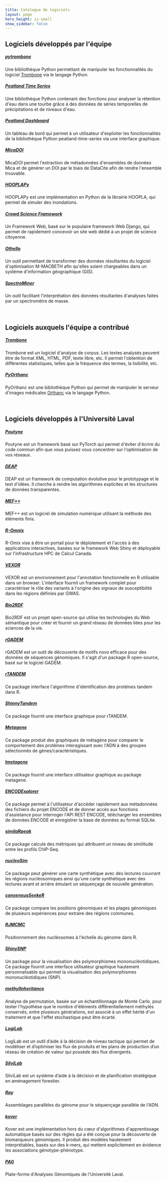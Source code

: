 ```yaml
---
title: Catalogue de logiciels
layout: page
hero_height: is-small
show_sidebar: false
---
```


## Logiciels développés par l'équipe
<div class="ulaval-cards">
  <div class="card">
    <div class="card-content">
        <a href="https://github.com/ulaval-rs/pytrombone"><h5>pytrombone</h5></a>
        Une bibliothèque Python permettant de manipuler les fonctionnalités du logiciel 
        <a href="https://github.com/voyanttools/trombone">Trombone</a> via le langage Python.
    </div>
  </div>
  <div class="card">
    <div class="card-content">
        <a href="https://github.com/ulaval-rs/peatland-time-series"><h5>Peatland Time Series</h5></a>
        Une bibliothèque Python contenant des fonctions pour analyser la rétention d'eau dans 
        une tourbe grâce à des données de séries temporelles de précipitations et de niveaux d'eau.
    </div>
  </div>
  <div class="card">
    <div class="card-content">
        <a href="https://github.com/ulaval-rs/peatland-dashboard"><h5>Peatland Dashboard</h5></a>
        Un tableau de bord qui permet à un utilisateur d'exploiter les fonctionnalités de la bibliothèque
        Python peatland-time-series via une interface graphique.
    </div>
  </div>
  <div class="card">
    <div class="card-content">
        <a href="https://github.com/ulaval-rs/micadoi"><h5>MicaDOI</h5></a>
        MicaDOI permet l'extraction de métadonnées d'ensembles de données Mica et de générer 
        un DOI par le biais de DataCite afin de rendre l'ensemble trouvable.
    </div>
  </div>   

  <div class="card">
    <div class="card-content">
        <a href="https://github.com/ulaval-rs/HOOPLApy"><h5>HOOPLAPy</h5></a>
        HOOPLAPy est une implémentation en Python de la librairie HOOPLA, qui permet de simuler des inondations.
    </div>
  </div>
  <div class="card">
    <div class="card-content">
      <a href="https://github.com/ulaval-rs/"><h5>Crowd Science Framework</h5></a>
      Un Framework Web, basé sur le populaire framework Web Django, qui permet de rapidement concevoir un site web dédié à un projet de science citoyenne.
    </div>
  </div>
  <div class="card">
    <div class="card-content">
      <a href="https://github.com/ulaval-rs/othello"><h5>Othello</h5></a>
      Un outil permettant de transformer des données résultantes du logiciel d'optimisation M-MACBETH afin qu'elles soient chargeables dans un système d'information géographique (GIS).
    </div>
  </div>
  <div class="card">
    <div class="card-content">
      <a href="https://github.com/ulaval-rs/spectrominer"><h5>SpectroMiner</h5></a>
      Un outil facilitant l'interprétation des données résultantes d'analyses faites par un spectromètre de masse.
    </div>
  </div>
</div>

<br>
<br>

## Logiciels auxquels l'équipe a contribué
<div class="ulaval-cards">
  <div class="card">
    <div class="card-content">
      <a href="https://github.com/voyanttools/trombone"><h5>Trombone</h5></a>
      Trombone est un logiciel d'analyse de corpus. Les textes analysés peuvent être de format XML, HTML, PDF,
      texte libre, etc. Il permet l'obtention de différentes statistiques, telles que la fréquence
      des termes, la lisibilité, etc.
    </div>
  </div>
  <div class="card">
    <div class="card-content">
      <a href="https://github.com/gacou54/pyorthanc"><h5>PyOrthanc</h5></a>
      PyOrthanc est une bibliothèque Python qui permet de manipuler le serveur d'images médicales 
      <a href="https://www.orthanc-server.com/">Orthanc</a> via le langage Python.
    </div>
  </div>
</div>

<br>
<br>

## Logiciels développés à l'Université Laval
<div class="ulaval-cards">
  <div class="card">
    <div class="card-content">
        <a href="https://github.com/GRAAL-Research/poutyne"><h5>Poutyne</h5></a>
        Poutyne est un framework basé sur PyTorch qui permet d'éviter d'écrire du code commun afin que vous puissez vous concentrer sur l'optimisation de vos réseaux.
    </div>
  </div>
  <div class="card">
    <div class="card-content">
        <a href="https://github.com/DEAP/deap"><h5>DEAP</h5></a>
        DEAP est un framework de computation évolutive pour le prototypage et le test d'idées.
        Il cherche à rendre les algorithmes explicites et les structures de données transparentes.
    </div>
  </div>
  <div class="card">
    <div class="card-content">
        <a href="https://giref.ulaval.ca/"><h5>MEF++</h5></a>
        MEF++ est un logiciel de simulation numérique utilisant la méthode des éléments finis.
    </div>
  </div>
  <div class="card">
    <div class="card-content">
        <a href="http://romix.genome.ulaval.ca/"><h5>R-Omnix</h5></a>
        R-Omix vise à être un portail pour le déploiement et l'accès à des applications interactives, basées
        sur le framework Web Shiny et déployable sur l'infrastructure HPC de Calcul Canada.
    </div>
  </div>
  <div class="card">
    <div class="card-content">
        <a href="http://romix.genome.ulaval.ca/vexor/"><h5>VEXOR</h5></a>
        VEXOR est un environnement pour l'annotation fonctionnelle en R utilisable dans un browser.
        L'interface fournit un framework complet pour caractériser le rôle des variants à l'origine
        des signaux de susceptibilité dans les régions définies par GWAS.
    </div>
  </div>
  <div class="card">
    <div class="card-content">
        <a href="https://bio2rdf.org/"><h5>Bio2RDF</h5></a>
        Bio2RDF est un projet open-source qui utilise les technologies du Web sémantique
        pour créer et fournir un grand réseau de données liées pour les sciences de la vie.
    </div>
  </div>
  <div class="card">
    <div class="card-content">
        <a href="http://www.bioconductor.org/packages/devel/bioc/html/rGADEM.html"><h5>rGADEM</h5></a>
        rGADEM est un outil de découverte de motifs novo efficace pour des données de séquences génomiques.
        Il s'agit d'un package R open-source, basé sur le logiciel GADEM.
    </div>
  </div>
  <!-- 
    <div class="card">
        <div class="card-content">
            <a href="http://www.bioconductor.org/packages/devel/bioc/html/rMAT.html"><h5>rMAT</h5></a>
        </div>
    </div>
  -->
  <div class="card">
    <div class="card-content">
        <a href="https://github.com/CharlesJB/rTANDEM"><h5>rTANDEM</h5></a>
        Ce package interface l'algorithme d'identification des protéines tandem dans R. 
    </div>
  </div>
  <div class="card">
    <div class="card-content">
        <a href="http://www.bioconductor.org/packages/devel/bioc/html/shinyTANDEM.html"><h5>ShinnyTandem</h5></a>
        Ce package fournit une interface graphique pour rTANDEM.
    </div>
  </div>
  <div class="card">
    <div class="card-content">
        <a href="http://bioconductor.org/packages/metagene"><h5>Metagene</h5></a>
        Ce package produit des graphiques de métagène pour comparer le comportement des protéines interagissant avec
        l'ADN à des groupes sélectionnés de gènes/caractéristiques. 
    </div>
  </div>
  <div class="card">
    <div class="card-content">
        <a href="http://bioconductor.org/packages/Imetagene"><h5>Imetagene</h5></a>
        Ce package fournit une interface utilisateur graphique au package metagene.
    </div>
  </div>
  <div class="card">
    <div class="card-content">
        <a href="http://bioconductor.org/packages/ENCODExplorer"><h5>ENCODExplorer</h5></a>
        Ce package permet à l'utilisateur d'accéder rapidement aux métadonnées des fichiers du projet ENCODE et
        de donner accès aux fonctions d'assistance pour interroger l'API REST ENCODE, télécharger les ensembles
        de données ENCODE et enregistrer la base de données au format SQLite.
    </div>
  </div>
  <div class="card">
    <div class="card-content">
        <a href="http://bioconductor.org/packages/similaRpeak"><h5>similaRpeak</h5></a>
        Ce package calcule des métriques qui attribuent un niveau de similitude entre les profils ChIP-Seq.
    </div>
  </div>
  <div class="card">
    <div class="card-content">
        <a href="http://bioconductor.org/packages/nucleoSim"><h5>nucleoSim</h5></a>
        Ce package peut générer une carte synthétique avec des lectures couvrant les régions nucléosomiques ainsi qu'une
        carte synthétique avec des lectures avant et arrière émulant un séquençage de nouvelle génération.
    </div>
  </div>
  <div class="card">
    <div class="card-content">
        <a href="http://bioconductor.org/packages/consensusSeekeR"><h5>consensusSeekeR</h5></a>
        Ce package compare les positions génomiques et les plages génomiques de plusieurs expériences pour extraire des régions communes.
    </div>
  </div>
  <div class="card">
    <div class="card-content">
        <a href="https://github.com/arnauddroitlab/RJMCMC"><h5>RJMCMC</h5></a>
        Positionnement des nucléosomes à l'échelle du génome dans R.
    </div>
  </div>
  <div class="card">
    <div class="card-content">
        <a href="https://github.com/andronekomimi/ShinySNP"><h5>ShinySNP</h5></a>
        Un package pour la visualisation des polymorphismes mononucléotidiques.
        Ce package fournit une interface utilisateur graphique hautement personnalisable qui permet la visualisation
        des polymorphismes mononucléotidiques (SNP).
    </div>
  </div>
  <div class="card">
    <div class="card-content">
        <a href="https://www.bioconductor.org/packages/3.5/bioc/html/methylInheritance.html"><h5>methylInheritance</h5></a>
        Analyse de permutation, basée sur un échantillonnage de Monte Carlo, pour tester l'hypothèse que le nombre
        d'éléments différentiellement méthylés conservés, entre plusieurs générations, est associé à un effet hérité
        d'un traitement et que l'effet stochastique peut être écarté.
    </div>
  </div>
  <div class="card">
    <div class="card-content">
        <a href="https://www.forac.ulaval.ca/transfert/plateformes/logilab/"><h5>LogiLab</h5></a>
        LogiLab est un outil d’aide à la décision de niveau tactique qui permet de modéliser et d’optimiser les flux
        de produits et les plans de production d’un réseau de création de valeur qui possède des flux divergents.
    </div>
  </div>
  <div class="card">
    <div class="card-content">
        <a href="https://www.forac.ulaval.ca/transfert/plateformes/silvilab/"><h5>SilviLab</h5></a>
        SilviLab est un système d’aide à la décision et de planification stratégique en aménagement forestier.
    </div>
  </div>
  <div class="card">
    <div class="card-content">
        <a href="http://denovoassembler.sourceforge.net/"><h5>Ray</h5></a>
        Assemblages parallèles du génome pour le séquençage parallèle de l'ADN.
    </div>
  </div>
  <div class="card">
    <div class="card-content">
        <a href="http://aldro61.github.io/kover/"><h5>kover</h5></a>
        Kover est une implémentation hors du cœur d'algorithmes d'apprentissage automatique basés sur des règles
        qui a été conçue pour la découverte de biomarqueurs génomiques. Il produit des modèles hautement interprétables,
        basés sur des k-mers, qui mettent explicitement en évidence les associations génotype-phénotype.
    </div>
  </div>
  <div class="card">
    <div class="card-content">
        <a href="https://pag.ibis.ulaval.ca/seq/auth/en/login.php"><h5>PAG</h5></a>
        Plate-forme d'Analyses Génomiques de l'Université Laval.
    </div>
  </div>
</div>

